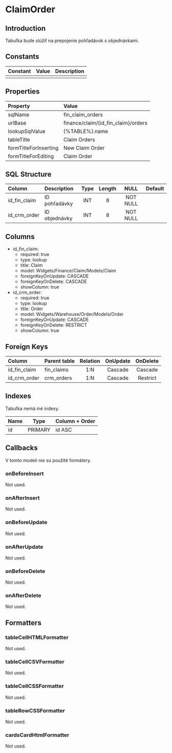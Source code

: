 # ClaimOrder

## Introduction

Tabuľka bude slúžiť na prepojenie pohľadávok s objednávkami.

## Constants

| Constant | Value | Description |
| -------- | ----- | ----------- |
|          |       |             |

## Properties

| Property              | Value                               |
| :-------------------- | :---------------------------------- |
| sqlName               | fin_claim_orders                    |
| urlBase               | finance/claim/{id_fin_claim}/orders |
| lookupSqlValue        | {%TABLE%}.name                      |
| tableTitle            | Claim Orders                        |
| formTitleForInserting | New Claim Order                     |
| formTitleForEditing   | Claim Order                         |

## SQL Structure

| Column       | Description   | Type | Length | NULL     | Default |
| :----------- | :------------ | :--: | :----: | :------: | ------- |
| id_fin_claim | ID pohľadávky | INT  | 8      | NOT NULL |         |
| id_crm_order | ID objednávky | INT  | 8      | NOT NULL |         |

## Columns

* id_fin_claim:
    * required: true
    * type: lookup
    * title: Claim
    * model: Widgets/Finance/Claim/Models/Claim
    * foreignKeyOnUpdate: CASCADE
    * foreignKeyOnDelete: CASCADE
    * showColumn: true
* id_crm_order:
    * required: true
    * type: lookup
    * title: Order
    * model: Widgets/Warehouse/Order/Models/Order
    * foreignKeyOnUpdate: CASCADE
    * foreignKeyOnDelete: RESTRICT
    * showColumn: true

## Foreign Keys

| Column       | Parent table | Relation | OnUpdate | OnDelete |
| :----------- | :----------- | :------: | :------: | :------: |
| id_fin_claim | fin_claims   | 1:N      | Cascade  | Cascade  |
| id_crm_order | crm_orders   | 1:N      | Cascade  | Restrict |


## Indexes

Tabuľka nemá iné indexy.

| Name | Type    | Column + Order |
| ---- | ------- | -------------- |
| id   | PRIMARY | id ASC         |

## Callbacks

V tomto modeli nie sú použité formátery.

### onBeforeInsert

Not used.

### onAfterInsert

Not used.

### onBeforeUpdate

Not used.

### onAfterUpdate

Not used.

### onBeforeDelete

Not used.

### onAfterDelete

Not used.

## Formatters

### tableCellHTMLFormatter

Not used.

### tableCellCSVFormatter

Not used.

### tableCellCSSFormatter

Not used.

### tableRowCSSFormatter

Not used.

### cardsCardHtmlFormatter

Not used.
